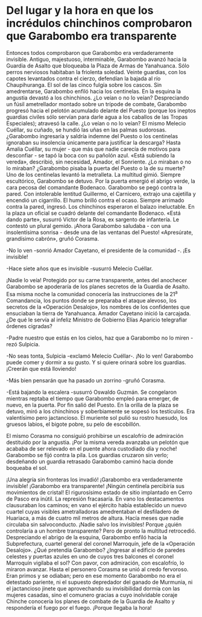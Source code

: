 # Del lugar y la hora en que los incrédulos chinchinos comprobaron que Garabombo era transparente

Entonces todos comprobaron que Garabombo era verdaderamente invisible. Antiguo, majestuoso, interminable, Garabombo avanzó hacia la Guardia de Asalto que bloqueaba la Plaza de Armas de Yanahuanca. Sólo perros nerviosos habitaban la friolenta soledad. Veinte guardias, con los capotes levantados contra el cierzo, defendían la bajada al río Chaupihuranga. El sol de las cinco fulgía sobre los cascos. Sin amedrentarse, Garabombo enfiló hacia los centinelas. En la esquina la angustia devastó a los chinchinos. ¿Lo veían o no lo veían? Despreciando un fúsil ametrellador montado sobre un trípode de combate, Garabombo progresó hacia el pelotón acumulado delante del Puesto (porque los ineptos guardias civiles sólo servían para darle agua a los caballos de las Tropas Especiales); atravesó la calle. ¿Lo veían o no lo veían? El mismo Melecio Cuéllar, su cuñado, se hundió las uñas en las palmas sudorosas. ¿Garabombo ingresaría y saldría indemne del Puesto o los centinelas ignoraban su insolencia únicamente para justificar la descarga? Hasta Amalia Cuéllar, su mujer - que más que nadie carecía de motivos para desconfiar - se tapó la boca con su pañolón azul. «Está subiendo la vereda», describió, sin necesidad, Amador, el Sonriente. ¿Lo miraban o no lo miraban? ¿Garabombo pisaba la puerta del Puesto o la de su muerte? Uno de los centinelas levantó la metralleta. La multitud gimió. Siempre escultórico, Garabombo se detuvo. Por la puerta emergió el abrigo verde, la cara pecosa del comandante Bodenaco. Garabombo se pegó contra la pared. Con intolerable lentitud Guillermo, el Carnicero, extrajo una cajetilla y encendió un cigarrillo. El humo brilló contra el ocaso. Siempre arrimado contra la pared, ingresó. Los chinchinos esperaron el balazo ineluctable. En la plaza un oficial se cuadró delante del comandante Bodenaco. «Está dando parte», susurró Víctor de la Rosa, ex sargento de infantería. Le contestó un plural gemido. ¡Ahora Garabombo saludaba - con una insolentísima sonrisa - desde una de las ventanas del Puesto! «Apresúrate, grandísimo cabrón», gruñó Corasma.

-No lo ven -sonrió Amador Cayetano, el presidente de la comunidad -. ¡Es invisible!

-Hace siete años que es invisible -susurró Melecio Cuéllar.

¡Nadie lo veía! Protegido por su carne transparente, antes del anochecer Garabombo se apoderaría de los planes secretos de la Guardia de Asalto. Esa misma noche la comunidad conocería las instrucciones de la 21<sup>a</sup> Comandancia, los puntos donde se preparaba el ataque alevoso, los secretos de la «Operación Desalojo», los nombres de los confidentes que ensuciaban la tierra de Yanahuanca. Amador Cayetano inició la carcajada. ¿De qué le servía al infeliz Ministro de Gobierno Elías Aparicio telegrafiar órdenes cigradas?

-Padre nuestro que estás en los cielos, haz que a Garabombo no lo miren -rezó Sulpicia.

-No seas tonta, Sulpicia -exclamó Melecio Cuéllar-. ¡No lo ven! Garabombo puede comer y dormir a su gusto. Y si quiere orinará sobre los guardias. ¡Creerán que está lloviendo!

-Más bien pensarán que ha pasado un zorrino -gruñó Corasma.

-Está bajando la escalera -susurró Oswaldo Guzmán. Se congelaron mientras reptaba el tiempo que Garabombo empleó para emerger, de nuevo, en la puerta. Por fin salió del Puesto. En la orilla de la plaza se detuvo, miró a los chinchinos y soberbiamente se sopesó los testículos. Era valentísimo pero jactancioso. El muriente sol pulió su rostro huesudo, los gruesos labios, el bigote pobre, su pelo de escobillón.

El mismo Corasma no consiguió prohibirse un escalofrío de admiración destituido por la angustia. ¡Por la misma vereda avanzaba un pelotón que acababa de ser relevado en el puente ahora custodiado día y noche! Garabombo se fijó contra la pila. Los guardias cruzaron sin verlo; desdeñando un guardia retrasado Garabombo caminó hacia donde boqueaba el sol.

¡Una alegría sin fronteras los invadió! ¡Garabombo era verdaderamente invisible! ¡Garabombo era transparente! ¡Ningún centinela percibiría sus movimientos de cristal! El rigurosísimo estado de sitio implantado en Cerro de Pasco era inútil. La represión fracasaría. En vano los destacamentos clausuraban los caminos; en vano el ejército había establecido un nuevo cuartel cuyas visibles ametralladoras amedrentaban el desfiladero de Huariaca, a más de cuatro mil metros de altura. Hacía meses que nadie circulaba sin salvoconducto. ¡Nadie salvo los invisibles! Porque ¿quién controlaría a un hombre transparente? Pero de pronto la multitud retrocedió. Despreciando el abrigo de la esquina, Garabombo enfiló hacia la Subprefectura, cuartel general del coronel Marroquín, jefe de la «Operación Desalojo». ¿Qué pretendía Garabombo? ¿Ingresar al edificio de paredes celestes y puertas azules en uno de cuyos tres balcones el coronel Marroquín vigilaba el sol? Con pavor, con admiración, con escalofrío, lo miraron avanzar. Hasta el personero Corasma se unió al credo fervoroso. Eran primos y se odiaban; pero en ese momento Garabombo no era el detestado pariente, ni el supuesto depredador del ganado de Murmunia, ni el jactancioso jinete que aprovechando su invisibilidad dormía con las mujeres casadas, sino el comunero gracias a cuyo inolvidable coraje Chinche conocería los planes de combate de la Guardia de Asalto y respondería el fuego por el fuego. ¡Porque llegaba la hora!
